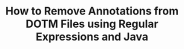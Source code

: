 ---
############################# Static ############################
layout: "auto-gen-gist"
draft: false
path: "redaction/java/annotation/dotm"
otherformats: CSV DOC DOCM DOCX DOT DOTX PDF POT POTM PPS PPSM PPSX PPT PPTM PPTX RTF XLS XLSM XLSX XLT XLTM XLTX  

############################# Head ############################
head_title: "Redact DOTM Annotations via Regular Expression in Java"
head_description: "GroupDocs.Redactions Java API enables developers to redact annotations from PDF DOC DOCX RTF XLSX CSV PPT PPTX & images using regular expressions in Java"

############################# Header ############################
title: "How to Remove Annotations from DOTM Files using Regular Expressions and Java"
description: "GroupDocs.Redactions Java API allows to redact, hide or remove sensitive comments from word processing documents, worksheets, presentations, PDFs & images using regular expressions."

################### SubMenu/Download Button #####################
button:
    enable: true

############################# About ############################
about:
    enable: true
    title: "What is Comments Sanitization?"
    content: |
        Text Redaction or Sanitization is the process of removing the confidential or unwanted annotations from digital documents while leaving intact the rest of the document or paragraph containing it. Redaction helps users as well as organization to protect their sensitive information by hiding or permanently removing them.   Using GroupDocs.Redaction Java API users can now redact, hide or remove sensitive text from word processing documents, worksheets, presentations, PDF and raster image files. The API provides a wide range of options and methods for the redaction of private information in the documents. It supports search and redact using regular expressions, usage of textual (exemption codes) or graphical (colored rectangles) redactions and many more. So why not give it a try and automate your document redaction process by downloading the API and explore its basic and advanced features. 

############################# Steps ############################
steps:
    enable: true
    block:
    - title_left: "Redact DOTM Annotations using Regular Expressions in Java"
      content_left: |
        GroupDocs.Redaction allows to easily redact data of sensitive or private nature from your documents. The most popular redaction case is to remove an annotation from a document. 

        The following code can be used to apply annotation redaction to a document using regular expression. It allows users to replace all comments, referencing  "john" with a "[redacted]" as an exemption code,

      title_right: "Remove Sensitive Data from DOTM Comments"
      content_right: |
        * Create an instance of [Redactor](https://apireference.groupdocs.com/redaction/java/com.groupdocs.redaction/Redactor) class & upload DOTM file
        * Create an instance of [AnnotationRedaction](https://apireference.groupdocs.com/redaction/java/com.groupdocs.redaction.redactions/AnnotationRedaction) class
        * Call redactor.apply method with object of AnnotationRedaction class
        * Call redactor.save method to save the changes 

      gisthash: "75d727ec8cec6c416b307caeee59f44b"
      gistfile: "AnnotationRedaction.java"
      
    - title_left: "System Requirements"
      content_left: |
        GroupDocs.Redaction for Java APIs are supported on all major platforms and operating systems. For complete system requirements guide, please visit [system requirements](https://docs.groupdocs.com/redaction/java/system-requirements) Before executing the code below, please make sure that you have the following prerequisites installled on your system:
        * Operating Systems: Microsoft Windows, Linux, MacOS
        * Development Environment: NetBeans, Intellij IDEA, Eclipse etc
        * Java Runtime Environment: J2SE 6.0 and above
        * Get the latest version of GroupDocs.Redaction for Java from [Maven](https://repository.groupdocs.com/webapp/#/artifacts/browse/tree/General/repo/com/groupdocs/groupdocs-redaction)
        
      title_right: "How to Use GroupDocs.Redaction?"
      content_right: |
        * Allow users to add custom document formats and types of redactions
        * No additional software is required to remove sensitive information
        * Ability to set page range rendering document as PDF
        * Easy way to redact different types of metadata: author name, version, title, subject, description and many more
        * Document information extraction - file type, page count etc.

############################# Demos ############################
demos:
    enable: true
############################# About Formats ############################
about_formats:
    enable: true
############################# More Formats ############################
more_formats:
    enable: true

############################# Back to top ###############################
back_to_top:
    enable: true
---
